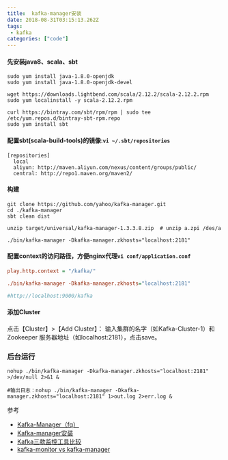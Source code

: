 ```yaml
---
title:  kafka-manager安装
date: 2018-08-31T03:15:13.262Z
tags:
 - kafka
categories: ["code"]
---
```


#### 先安装java8、scala、sbt
```shell
sudo yum install java-1.8.0-openjdk
sudo yum install java-1.8.0-openjdk-devel

wget https://downloads.lightbend.com/scala/2.12.2/scala-2.12.2.rpm
sudo yum localinstall -y scala-2.12.2.rpm

curl https://bintray.com/sbt/rpm/rpm | sudo tee /etc/yum.repos.d/bintray-sbt-rpm.repo
sudo yum install sbt
```

#### 配置sbt(scala-build-tools)的镜像:`vi ~/.sbt/repositories`
```nginxconf
[repositories]
  local
  aliyun: http://maven.aliyun.com/nexus/content/groups/public/
  central: http://repo1.maven.org/maven2/
```

#### 构建
```shell
git clone https://github.com/yahoo/kafka-manager.git
cd ./kafka-manager
sbt clean dist  

unzip target/universal/kafka-manager-1.3.3.8.zip  # unzip a.zpi /des/a

./bin/kafka-manager -Dkafka-manager.zkhosts="localhost:2181"  
```

#### 配置context的访问路径，方便nginx代理`vi conf/application.conf`
```ini
play.http.context = "/kafka/"

./bin/kafka-manager -Dkafka-manager.zkhosts="localhost:2181"

#http://localhost:9000/kafka

```

#### 添加Cluster
点击【Cluster】>【Add Cluster】：
输入集群的名字（如Kafka-Cluster-1）和 Zookeeper 服务器地址（如localhost:2181），点击save。

### 后台运行
```shell
nohup ./bin/kafka-manager -Dkafka-manager.zkhosts="localhost:2181" >/dev/null 2>&1 &

#输出日志：nohup ./bin/kafka-manager -Dkafka-manager.zkhosts="localhost:2181" 1>out.log 2>err.log &
```

参考

- [Kafka-Manager（fq）](https://medium.com/@FrissonAI/yahoos-kafka-manager-installation-82fdc4bd1222)
- [Kafka-manager安装](https://blog.csdn.net/yuan_xw/article/details/79188565)
- [Kafka三款监控工具比较](https://blog.csdn.net/xbs1019/article/details/54949324)
- [kafka-monitor vs kafka-manager](https://stackoverflow.com/questions/49276785/monitoring-ui-for-apache-kafka-kafka-manager-vs-kafka-monitor/49292872)